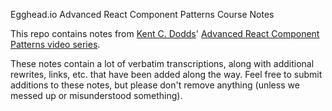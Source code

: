 Egghead.io Advanced React Component Patterns Course Notes

 



This repo contains notes from [Kent C. Dodds](https://github.com/kentcdodds)' [Advanced React Component Patterns video series](https://egghead.io/courses/advanced-react-component-patterns).

These notes contain a lot of verbatim transcriptions, along with additional rewrites, links, etc. that have been added along the way. Feel free to submit additions to these notes, but please don't remove anything \(unless we messed up or misunderstood something\).

